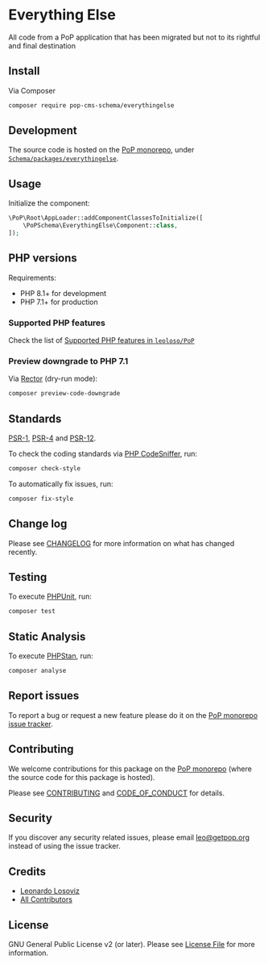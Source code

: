 # Everything Else

<!--
[![Build Status][ico-travis]][link-travis]
[![Quality Score][ico-code-quality]][link-code-quality]
[![Software License][ico-license]](LICENSE.md)
[![Latest Version on Packagist][ico-version]][link-packagist]
[![Coverage Status][ico-scrutinizer]][link-scrutinizer]
[![Total Downloads][ico-downloads]][link-downloads]
-->

All code from a PoP application that has been migrated but not to its rightful and final destination

## Install

Via Composer

``` bash
composer require pop-cms-schema/everythingelse
```

## Development

The source code is hosted on the [PoP monorepo](https://github.com/leoloso/PoP), under [`Schema/packages/everythingelse`](https://github.com/leoloso/PoP/tree/master/layers/Schema/packages/everythingelse).

## Usage

Initialize the component:

``` php
\PoP\Root\AppLoader::addComponentClassesToInitialize([
    \PoPSchema\EverythingElse\Component::class,
]);
```

## PHP versions

Requirements:

- PHP 8.1+ for development
- PHP 7.1+ for production

### Supported PHP features

Check the list of [Supported PHP features in `leoloso/PoP`](https://github.com/leoloso/PoP/blob/master/docs/supported-php-features.md)

### Preview downgrade to PHP 7.1

Via [Rector](https://github.com/rectorphp/rector) (dry-run mode):

```bash
composer preview-code-downgrade
```

## Standards

[PSR-1](https://www.php-fig.org/psr/psr-1), [PSR-4](https://www.php-fig.org/psr/psr-4) and [PSR-12](https://www.php-fig.org/psr/psr-12).

To check the coding standards via [PHP CodeSniffer](https://github.com/squizlabs/PHP_CodeSniffer), run:

``` bash
composer check-style
```

To automatically fix issues, run:

``` bash
composer fix-style
```

## Change log

Please see [CHANGELOG](CHANGELOG.md) for more information on what has changed recently.

## Testing

To execute [PHPUnit](https://phpunit.de/), run:

``` bash
composer test
```

## Static Analysis

To execute [PHPStan](https://github.com/phpstan/phpstan), run:

``` bash
composer analyse
```

## Report issues

To report a bug or request a new feature please do it on the [PoP monorepo issue tracker](https://github.com/leoloso/PoP/issues).

## Contributing

We welcome contributions for this package on the [PoP monorepo](https://github.com/leoloso/PoP) (where the source code for this package is hosted).

Please see [CONTRIBUTING](CONTRIBUTING.md) and [CODE_OF_CONDUCT](CODE_OF_CONDUCT.md) for details.

## Security

If you discover any security related issues, please email leo@getpop.org instead of using the issue tracker.

## Credits

- [Leonardo Losoviz][link-author]
- [All Contributors][link-contributors]

## License

GNU General Public License v2 (or later). Please see [License File](LICENSE.md) for more information.

[ico-version]: https://img.shields.io/packagist/v/pop-cms-schema/everythingelse.svg?style=flat-square
[ico-license]: https://img.shields.io/badge/license-GPLv2-brightgreen.svg?style=flat-square
[ico-travis]: https://img.shields.io/travis/pop-cms-schema/everythingelse/master.svg?style=flat-square
[ico-scrutinizer]: https://img.shields.io/scrutinizer/coverage/g/pop-cms-schema/everythingelse.svg?style=flat-square
[ico-code-quality]: https://img.shields.io/scrutinizer/g/pop-cms-schema/everythingelse.svg?style=flat-square
[ico-downloads]: https://img.shields.io/packagist/dt/pop-cms-schema/everythingelse.svg?style=flat-square

[link-packagist]: https://packagist.org/packages/pop-cms-schema/everythingelse
[link-travis]: https://travis-ci.org/pop-cms-schema/everythingelse
[link-scrutinizer]: https://scrutinizer-ci.com/g/pop-cms-schema/everythingelse/code-structure
[link-code-quality]: https://scrutinizer-ci.com/g/pop-cms-schema/everythingelse
[link-downloads]: https://packagist.org/packages/pop-cms-schema/everythingelse
[link-author]: https://github.com/leoloso
[link-contributors]: ../../../../../../contributors
